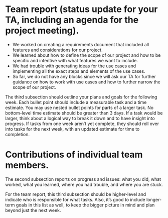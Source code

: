 # Team report (status update for your TA, including an agenda for the project meeting).
* We worked on creating a requirements document that included all features and considerations for our project.
* We learned about how to define the scope of our project and how to be specific and intentive with what features we want to include.
* We had trouble with generating ideas for the use cases and implementing all the exact steps and elements of the use cases.
* So far, we do not have any blocks since we will ask our TA for further guidance on how to work with use cases and how to further narrow the scope of our project.

The third subsection should outline your plans and goals for the following week. Each bullet point should include a measurable task and a time estimate. You may use nested bullet points for parts of a larger task. No bottom-level time estimate should be greater than 3 days. If a task would be larger, think about a logical way to break it down and to have insight into progress. If tasks from one week aren’t yet complete, they should roll over into tasks for the next week, with an updated estimate for time to completion.



# Contributions of individual team members.

The second subsection reports on progress and issues: what you did, what worked, what you learned, where you had trouble, and where you are stuck.

For the team report, this third subsection should be higher-level and indicate who is responsible for what tasks. Also, it’s good to include longer-term goals in this list as well, to keep the bigger picture in mind and plan beyond just the next week.
